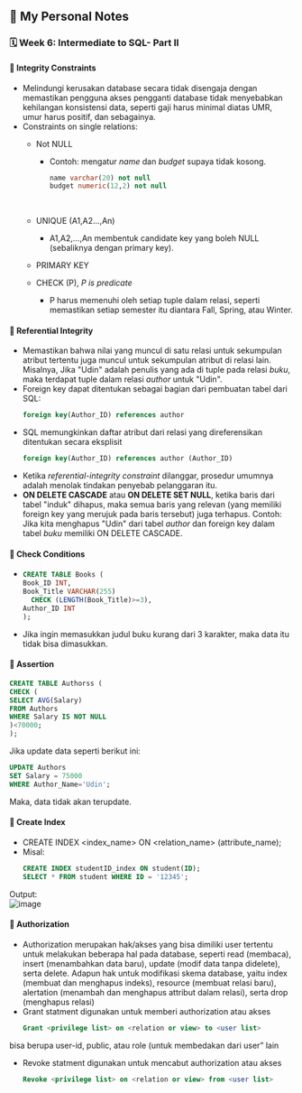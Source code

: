 ## 📘 My Personal Notes

### 🗓️ Week 6: Intermediate to SQL- Part II

#### 📍 Integrity Constraints
- Melindungi kerusakan database secara tidak disengaja dengan memastikan pengguna akses pengganti database tidak menyebabkan kehilangan konsistensi data, seperti gaji harus minimal diatas UMR, umur harus positif, dan sebagainya.
- Constraints on single relations:
  * Not NULL
      - Contoh: mengatur _name_ dan _budget_ supaya tidak kosong.
        ```sql
        name varchar(20) not null
        budget numeric(12,2) not null
        ```
        <br/>
  * UNIQUE (A1,A2...,An)
      - A1,A2,...,An membentuk candidate key yang boleh NULL (sebaliknya dengan primary key).

  * PRIMARY KEY
  * CHECK (P), _P is predicate_
      - P harus memenuhi oleh setiap tuple dalam relasi, seperti memastikan setiap semester itu diantara Fall, Spring, atau Winter.

#### 📍 Referential Integrity
- Memastikan bahwa nilai yang muncul di satu relasi untuk sekumpulan atribut tertentu juga muncul untuk sekumpulan atribut di relasi lain. Misalnya, Jika "Udin" adalah penulis yang ada di tuple pada relasi _buku_, maka terdapat tuple dalam relasi _author_ untuk "Udin".
- Foreign key dapat ditentukan sebagai bagian dari pembuatan tabel dari SQL:
    ```sql
    foreign key(Author_ID) references author
    ```
- SQL memungkinkan daftar atribut dari relasi yang direferensikan ditentukan secara eksplisit
    ```sql
    foreign key(Author_ID) references author (Author_ID)
    ```
- Ketika _referential-integrity constraint_ dilanggar, prosedur umumnya adalah menolak tindakan penyebab pelanggaran itu.
- **ON DELETE CASCADE** atau **ON DELETE SET NULL**, ketika baris dari tabel "induk" dihapus, maka semua baris yang relevan (yang memiliki foreign key yang merujuk pada baris tersebut) juga terhapus. Contoh: Jika kita menghapus "Udin" dari tabel _author_ dan foreign key dalam tabel _buku_ memiliki ON DELETE CASCADE.

#### 📍 Check Conditions
-  ```sql
   CREATE TABLE Books (
   Book_ID INT,
   Book_Title VARCHAR(255)
     CHECK (LENGTH(Book_Title)>=3),
   Author_ID INT
   );
   ```
- Jika ingin memasukkan judul buku kurang dari 3 karakter, maka data itu tidak bisa dimasukkan.

#### 📍 Assertion
   ```sql
   CREATE TABLE Authorss (
   CHECK (
SELECT AVG(Salary)
FROM Authors
WHERE Salary IS NOT NULL
   )<70000;
   );
   ```

Jika update data seperti berikut ini:
   ```sql
UPDATE Authors
SET Salary = 75000
WHERE Author_Name='Udin';
   ```

Maka, data tidak akan terupdate.

#### 📍 Create Index
- CREATE INDEX <index_name> ON <relation_name> (attribute_name);
- Misal:
   ```sql
  CREATE INDEX studentID_index ON student(ID);
  SELECT * FROM student WHERE ID = '12345';
   ```
Output: <br/>
![image](https://github.com/nicholast25/Catatan-Sistem-Basis-Data/assets/147079216/25b491db-e9d4-4b76-81c6-3f8c39bd4b67)


#### 📍 Authorization
- Authorization merupakan hak/akses yang bisa dimiliki user tertentu untuk melakukan beberapa hal pada database, seperti read (membaca), insert (menambahkan data baru), update (modif data tanpa didelete), serta delete. Adapun hak untuk modifikasi skema database, yaitu index (membuat dan menghapus indeks), resource (membuat relasi baru), alertation (menambah dan menghapus attribut dalam relasi), serta drop (menghapus relasi)
- Grant statment digunakan untuk memberi authorization atau akses
   ```sql
   Grant <privilege list> on <relation or view> to <user list>
   ```
<user list> bisa berupa user-id, public, atau role (untuk membedakan dari user” lain
- Revoke statment digunakan untuk mencabut authorization atau akses
  ```sql
  Revoke <privilege list> on <relation or view> from <user list>
   ```




  
